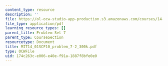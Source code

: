 ```yaml
---
content_type: resource
description: ''
file: https://ol-ocw-studio-app-production.s3.amazonaws.com/courses/14-01sc-principles-of-microeconomics-fall-2011/174c263ce006e40ef91a1887f8bfe0e0_MIT14_01SCF10_problem_7-2_300k.pdf
file_type: application/pdf
learning_resource_types: []
parent_title: Problem Set 7
parent_type: CourseSection
resourcetype: Document
title: MIT14_01SCF10_problem_7-2_300k.pdf
type: OCWFile
uid: 174c263c-e006-e40e-f91a-1887f8bfe0e0
---
```

